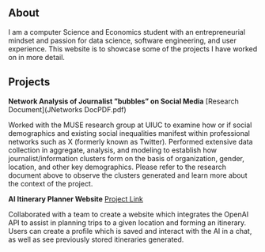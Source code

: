 ## About
I am a computer Science and Economics student with an entrepreneurial mindset and passion for data science, software engineering, and user experience. This website is to showcase some of the projects I have worked on in more detail.

## Projects
**Network Analysis of Journalist ”bubbles” on Social Media**
[Research Document](JNetworks DocPDF.pdf)

Worked with the MUSE research group at UIUC to examine how or if social demographics and existing social inequalities manifest within professional networks such as X (formerly known as Twitter). Performed extensive data collection in aggregate, analysis, and modeling to establish how journalist/information clusters form on the basis of organization, gender, location, and other key demographics. Please refer to the research document above to observe the clusters generated and learn more about the context of the project.

**AI Itinerary Planner Website**
[Project Link](https://github.com/CS222-UIUC/course-project-chatbot)

Collaborated with a team to create a website which integrates the OpenAI API to assist in planning trips to a given location and forming an itinerary. Users can create a profile which is saved and interact with the AI in a chat, as well as see previously stored itineraries generated.
